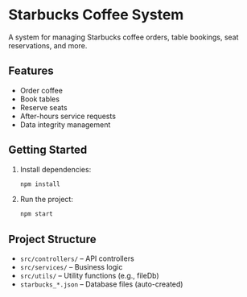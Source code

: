 # Starbucks Coffee System

A system for managing Starbucks coffee orders, table bookings, seat reservations, and more.

## Features

- Order coffee
- Book tables
- Reserve seats
- After-hours service requests
- Data integrity management

## Getting Started

1. Install dependencies:

   ```bash
   npm install
   ```

2. Run the project:

   ```bash
   npm start
   ```

## Project Structure

- `src/controllers/` – API controllers
- `src/services/` – Business logic
- `src/utils/` – Utility functions (e.g., fileDb)
- `starbucks_*.json` – Database files (auto-created)
